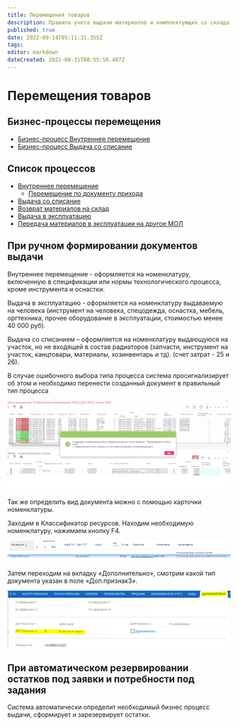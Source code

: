 ```yaml
---
title: Перемещения товаров
description: Правила учета выдачи материалов и комплектующих со склада
published: true
date: 2022-09-14T05:11:31.355Z
tags: 
editor: markdown
dateCreated: 2022-08-31T08:55:56.407Z
---
```


# Перемещения товаров

## Бизнес-процессы перемещения

* [Бизнес-процесс Внутреннее перемещение](biznes-processy-peremesheniya/bp.vnutrenee-peremeshenie.md)
* [Бизнес-процесс Выдача со списание](biznes-processy-peremesheniya/bp.vydacha-so-spisaniem.md)

## Список процессов

* [Внутреннее перемещение](vnutrennee-peremeshenie/)
  * [Перемещение по документу прихода](vnutrennee-peremeshenie/peremeshenie-po-dokumentu-prikhoda.md)
* [Выдача со списание](untitled/)
* [Возврат материалов на склад](untitled/vozvrat-materialov-na-sklad.md)
* [Выдача в эксплуатацию](materialy-v-ekspluatacii/vydacha-v-ekspluataciyu-1.md)
* [Передача материалов в эксплуатации на другое МОЛ](materialy-v-ekspluatacii/peredacha-drugomu-mol.md)

## **При ручном формировании документов выдачи**

Внутреннее перемещение - оформляется на номенклатуру, включенную в спецификации или нормы технологического процесса, кроме инструмента и оснастки.

Выдача в эксплуатацию - оформляется на номенклатуру выдаваемую на человека (инструмент на человека, спецодежда, оснастка, мебель, оргтехника, прочее оборудование в эксплуатации, стоимостью менее 40 000 руб).

Выдача со списанием – оформляется на номенклатуру выдающуюся на участок, но не входящей в состав радиаторов (запчасти, инструмент на участок, канцтовары, материалы, хозинвентарь и тд). (счет затрат - 25 и 26).

В случае ошибочного выбора типа процесса система просигнализирует об этом и необходимо перенести созданный документ в правильный тип процесса

![](../assets/0.png)

Так же определить вид документа можно с помощью карточки номенклатуры.

Заходим в Классификатор ресурсов. Находим необходимую номенклатуру, нажимаем кнопку F4.

![](<../assets/1 (61).png>)

Затем переходим на вкладку «Дополнительно», смотрим какой тип документа указан в поле «Доп.признак3».

![](<../assets/2 (111).png>)

## При автоматическом резервировании остатков под заявки и потребности под задания

Система автоматически определит необходимый бизнес процесс выдачи, сформирует и зарезервирует остатки.
